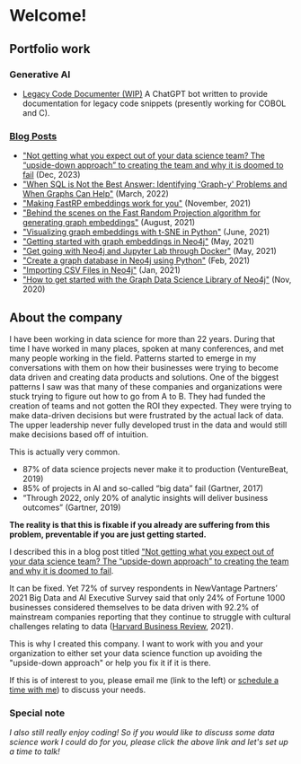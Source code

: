 # Welcome!

## Portfolio work

### Generative AI

- [Legacy Code Documenter (WIP)](http://24.199.116.158:8501/)
A ChatGPT bot written to provide documentation for legacy code snippets (presently working for COBOL and C).

### [Blog Posts](./assets/pages/blog_posts.md)

- ["Not getting what you expect out of your data science team?  The “upside-down approach” to creating the team and why it is doomed to fail](https://www.linkedin.com/pulse/getting-what-you-expect-out-your-data-science-team-dr-clair-sullivan-ftbkc%3FtrackingId=0ZjseqW1TYmL2wYiBUxm%252BQ%253D%253D/?trackingId=0ZjseqW1TYmL2wYiBUxm%2BQ%3D%3D) (Dec, 2023)
- ["When SQL is Not the Best Answer: Identifying 'Graph-y' Problems and When Graphs Can Help"](https://opendatascience.com/when-sql-is-not-the-best-answer-identifying-graph-y-problems-and-when-graphs-can-help/) (March, 2022)
- ["Making FastRP embeddings work for you"](https://dev.neo4j.com/frp_tuning) (November, 2021)
- ["Behind the scenes on the Fast Random Projection algorithm for generating graph embeddings"](https://dev.neo4j.com/fastrp_background) (August, 2021)
- ["Visualizing graph embeddings with t-SNE in Python"](https://towardsdatascience.com/visualizing-graph-embeddings-with-t-sne-in-python-10227e7876aa) (June, 2021)
- ["Getting started with graph embeddings in Neo4j"](https://towardsdatascience.com/getting-started-with-graph-embeddings-2f06030e97ae) (May, 2021)
- ["Get going with Neo4j and Jupyter Lab through Docker"](https://dev.neo4j.com/docker_neo_jupyter) (May, 2021)
- ["Create a graph database in Neo4j using Python"](https://towardsdatascience.com/create-a-graph-database-in-neo4j-using-python-4172d40f89c4) (Feb, 2021)
- ["Importing CSV Files in Neo4j"](https://towardsdatascience.com/importing-csv-files-in-neo4j-f3553f1a76cf) (Jan, 2021)
- ["How to get started with the Graph Data Science Library of Neo4j"](https://towardsdatascience.com/how-to-get-started-with-the-new-graph-data-science-library-of-neo4j-3c8fff6107b) (Nov, 2020)



## About the company

I have been working in data science for more than 22 years.  During that time I have worked in many places, spoken at many conferences, and met many people working in the field.  Patterns started to emerge in my conversations with them on how their businesses were trying to become data driven and creating data products and solutions.  One of the biggest patterns I saw was that many of these companies and organizations were stuck trying to figure out how to go from A to B.  They had funded the creation of teams and not gotten the ROI they expected.  They were trying to make data-driven decisions but were frustrated by the actual lack of data.  The upper leadership never fully developed trust in the data and would still make decisions based off of intuition.

This is actually very common.  

- 87% of data science projects never make it to production (VentureBeat, 2019)
- 85% of projects in AI and so-called “big data” fail (Gartner, 2017)
- “Through 2022, only 20% of analytic insights will deliver business outcomes” (Gartner, 2019)

**The reality is that this is fixable if you already are suffering from this problem, preventable if you are just getting started.**

I described this in a blog post titled ["Not getting what you expect out of your data science team?  The “upside-down approach” to creating the team and why it is doomed to fail](https://www.linkedin.com/pulse/getting-what-you-expect-out-your-data-science-team-dr-clair-sullivan-ftbkc%3FtrackingId=0ZjseqW1TYmL2wYiBUxm%252BQ%253D%253D/?trackingId=0ZjseqW1TYmL2wYiBUxm%2BQ%3D%3D).  

It can be fixed.  Yet 72% of survey respondents in NewVantage Partners’ 2021 Big Data and AI Executive Survey said that only 24% of Fortune 1000 businesses considered themselves to be data driven with 92.2% of mainstream companies reporting that they continue to struggle with cultural challenges relating to data ([Harvard Business Review](https://hbr.org/2021/02/why-is-it-so-hard-to-become-a-data-driven-company), 2021). 

This is why I created this company.  I want to work with you and your organization to either set your data science function up avoiding the "upside-down approach" or help you fix it if it is there.  

If this is of interest to you, please email me (link to the left) or [schedule a time with me](https://calendly.com/clair-j-sullivan/30min)) to discuss your needs.

### Special note

*I also still really enjoy coding!  So if you would like to discuss some data science work I could do for you, please click the above link and let's set up a time to talk!*
